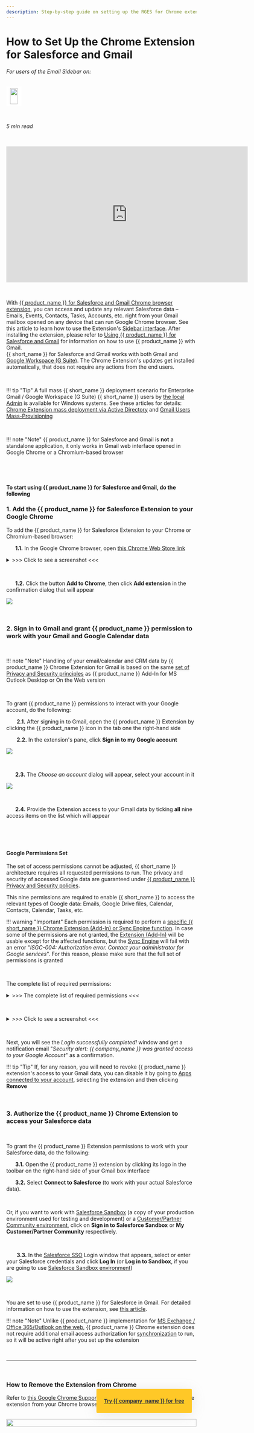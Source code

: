 ```yaml
---
description: Step-by-step guide on setting up the RGES for Chrome extension
---
```

# How to Set Up the Chrome Extension for Salesforce and Gmail  
  

<i>For users of the Email Sidebar on:</i><br><br>
<div class="container" style="display: inline-block; height: 42px; width: auto; padding: 5px 10px; background-color: #fff;"><img src="https://smartcloudconnect.io/wp-content/uploads/2021/08/logo-Gmail.jpg" style="height: 100%; object-fit: contain; vertical-align: middle;"></div> 

&nbsp;

*5 min read*  

<!-- ShareThis BEGIN --> 
<div class="addthis_inline_share_toolbox"></div>
<!-- End ShareThis --> 

&nbsp;

<iframe src="https://player.vimeo.com/video/447805212" width="640" height="360" frameborder="0" allow="autoplay; fullscreen" allowfullscreen></iframe>

&nbsp;

With [{{ product_name }} for Salesforce and Gmail Chrome browser extension](https://chrome.google.com/webstore/detail/smartcloud-connect-for-sa/agfekjndkedoakoeahndfnjilkifbicn?hl=en), you can access and update any relevant Salesforce data – Emails, Events, Contacts, Tasks, Accounts, etc. right from your Gmail mailbox opened on any device that can run Google Chrome browser. See this article to learn how to use the Extension's [Sidebar interface](../Introduction/).
After installing the extension, please refer to [Using {{ product_name }} for Salesforce and Gmail](../Using-the-Solution-for-Salesforce-and-Gmail/) for information on how to use {{ product_name }} with Gmail.  
{{ short_name }} for Salesforce and Gmail works with both Gmail and [Google Workspace (G Suite)](https://workspace.google.com/). The Chrome Extension's updates get installed automatically, that does not require any actions from the end users.

&nbsp;

!!! tip "Tip"
    A full mass {{ short_name }} deployment scenario for Enterprise Gmail / Google Workspace (G Suite) {{ short_name }} users by [the local Admin](../Managing-Users-via-the-Solution-s-Admin-Panel/) is available for Windows systems. See these articles for details: [Chrome Extension mass deployment via Active Directory](../Chrome-Extension-Mass-Deployment/) and [Gmail Users Mass-Provisioning](../Gmail-Users-Mass-Provisioning/)

&nbsp;

!!! note "Note"
    {{ product_name }} for Salesforce and Gmail is **not** a standalone application, it only works in Gmail web interface opened in Google Chrome or a Chromium-based browser

&nbsp;

&nbsp;



**To start using {{ product_name }} for Salesforce and Gmail, do the following**

### **1.** Add the {{ product_name }} for Salesforce Extension to your Google Chrome


To add the {{ product_name }} for Salesforce Extension to your Chrome or Chromium-based browser:

&nbsp;&nbsp;&nbsp;&nbsp;&nbsp;&nbsp;**1.1.**  In the Google Chrome browser, open [this Chrome Web Store link](https://chrome.google.com/webstore/detail/smartcloud-connect-for-sa/agfekjndkedoakoeahndfnjilkifbicn?authuser=4)

<details><summary> >>> Click to see a screenshot <<< </summary>
<p><img src="..\..\assets\images\d33v4339jhl8k0cloudfrontnet\docs\assets\57398d2e903360669faf1f0a\images\5832ffa4c697916f5d053183.png" class="minimized">
</p></details>


&nbsp;

&nbsp;&nbsp;&nbsp;&nbsp;&nbsp;&nbsp;**1.2.**  Click the button **Add to Chrome**, then click **Add extension** in the confirmation dialog that will appear

![](../assets/images/d33v4339jhl8k0cloudfrontnet/docs/assets/57398d2e903360669faf1f0a/images/chrome_add_confirm.png)

&nbsp;
&nbsp;

### **2.** Sign in to Gmail and grant {{ product_name }} permission to work with your Gmail and Google Calendar data

&nbsp;

!!! note "Note"
    Handling of your email/calendar and CRM data by {{ product_name }} Chrome Extension for Gmail is based on the same [set of Privacy and Security principles](../Privacy-and-Security/) as {{ product_name }} Add-In for MS Outlook Desktop or On the Web version

&nbsp;

To grant {{ product_name }} permissions to interact with your Google account, do the following:

&nbsp;&nbsp;&nbsp;&nbsp;&nbsp;&nbsp; **2.1.**  After signing in to Gmail, open the {{ product_name }} Extension by clicking the {{ product_name }} icon in the tab one the right-hand side

&nbsp;&nbsp;&nbsp;&nbsp;&nbsp;&nbsp; **2.2.**  In the extension's pane, click **Sign in to my Google account**

<p><img src="..\..\assets\images\Using-SmartCloud-Connect\How-To-s\gmail_setup_1-2.png">
</p>


&nbsp;

&nbsp;&nbsp;&nbsp;&nbsp;&nbsp;&nbsp;**2.3.**  The *Choose an account* dialog will appear, select your account in it

<p><img src="..\..\assets\images\Using-SmartCloud-Connect\How-To-s\gmail_setup_3.png">
</p>


&nbsp;

&nbsp;&nbsp;&nbsp;&nbsp;&nbsp;&nbsp;**2.4.**  Provide the Extension access to your Gmail data by ticking **all** nine access items on the list which will appear

&nbsp;

&nbsp;

#### Google Permissions Set

The set of access permissions cannot be adjusted, {{ short_name }} architecture requires all requested permissions to run. The privacy and security of accessed Google data are guaranteed under [{{ product_name }} Privacy and Security policies](https://revenuegrid.com/privacy-policy/).

This nine permissions are required to enable {{ short_name }} to access the relevant types of Google data: Emails, Google Drive files, Calendar, Contacts, Calendar, Tasks, etc.  

!!! warning "Important"
    Each permission is required to perform a [specific {{ short_name }} Chrome Extension (Add-In) or Sync Engine function](../AddIn-vs-Sync-Functions/). In case some of the permissions are not granted, the [Extension (Add-In)](../Introduction/) will be usable except for the affected functions, but the [Sync Engine](../Synchronization-Engine-An-Overview/) will fail with an error "*ISGC-004: Authorization error. Contact your administrator for Google services*". For this reason, please make sure that the full set of permissions is granted

&nbsp;

The complete list of required permissions:  


<details><summary> >>> The complete list of required permissions <<< </summary>
<p>
<b>The standard set of 9 permissions that {{ product_name }} obtains for every Gmail user on provisioning:</b><br>
<br>
<ul>
<li>Associate you with your personal info on Google</li>  
<li>See your primary Google Account email address</li>
<li>See, edit, create, and delete all of your Google Drive files</li>
<li>See, create, and delete its own configuration data in your Google Drive</li>
<li>See, edit, download, and permanently delete your contacts</li>
<li>See, edit, share, and permanently delete all the calendars you can access using Google Calendar</li>
<li>See and edit your email labels</li>
<li>Manage drafts and send emails</li>
<li>Read, compose, and send emails from your Gmail account</li>
</ul>
</p></details>

&nbsp;

<details><summary> >>> Click to see a screenshot <<< </summary>

<p><img src="..\..\assets\images\Using-SmartCloud-Connect\How-To-s\Gmail\allow1.png">
</p><br>
     </details>

&nbsp;

Next, you will see the *Login successfully completed!* window and get a notification email "*Security alert: {{ company_name }} was granted access to your Google Account*" as a confirmation.

!!! tip "Tip"
    If, for any reason, you will need to revoke {{ product_name }} extension's access to your Gmail data, you can disable it by going to [Apps connected to your account](https://security.google.com/settings/security/permissions), selecting the extension and then clicking **Remove**

&nbsp;
&nbsp;

### **3.** Authorize the {{ product_name }} Chrome Extension to access your Salesforce data

&nbsp;

To grant the {{ product_name }} Extension permissions to work with your Salesforce data, do the following:

&nbsp;&nbsp;&nbsp;&nbsp;&nbsp;&nbsp;**3.1.**  Open the {{ product_name }} extension by clicking its logo in the toolbar on the right-hand side of your Gmail box interface

&nbsp;&nbsp;&nbsp;&nbsp;&nbsp;&nbsp;**3.2.** Select **Connect to Salesforce** (to work with your actual Salesforce data).


&nbsp;

Or, if you want to work with [Salesforce Sandbox](https://help.salesforce.com/articleView?id=deploy_sandboxes_intro.htm&type=5) (a copy of your production environment used for testing and development) or a [Customer/Partner Community environment](https://www.salesforce.com/eu/products/community-cloud/overview/), click on **Sign in to Salesforce Sandbox** or **My Customer/Partner Community** respectively.

&nbsp;

&nbsp;&nbsp;&nbsp;&nbsp;&nbsp;&nbsp; **3.3.**  In the [Salesforce SSO](https://help.salesforce.com/articleView?id=sso_about.htm&type=5) Login window that appears, select or enter your Salesforce credentials and click **Log In** (or **Log in to Sandbox**, if you are going to use [Salesforce Sandbox environment](https://help.salesforce.com/s/articleView?id=sf.deploy_sandboxes_intro.htm&type=5))

<p><img src="..\..\assets\images\Using-SmartCloud-Connect\How-To-s\gmail_sf_auth_2.png">
</p>


&nbsp;

You are set to use {{ product_name }} for Salesforce in Gmail. For detailed information on how to use the extension, see [this article](../Using-the-Solution-for-Salesforce-and-Gmail/).

!!! note "Note"
    Unlike {{ product_name }} implementation for [MS Exchange / Office 365/Outlook on the web](../How-to-Install-and-Run-the-Solution-all-configurations/), {{ product_name }} Chrome extension does not require additional email access authorization for [synchronization](../Synchronization-Engine-An-Overview/) to run, so it will be active right after you set up the extension

&nbsp;

* * *

&nbsp;

### How to Remove the Extension from Chrome

Refer to [this Google Chrome Support instruction](https://support.google.com/chromebook/answer/2589434?hl=en) to learn how to remove the extension from your Chrome browser.




<style>
  .banners {
    text-align: center;
    display: flex;
    flex-direction: column;
    align-items: center;
  }

  .banners a.button {
      background-color: #FFC827;
      color: #2F3341;
      box-shadow: 0 5px 35px rgba(146, 146, 146, 0.2);
      padding: 20px;
      font-family: Graphic, arial;
      font-weight: 600;
      line-height: 24px;
      margin-top: -100px;
      border-radius: 3px;
      cursor: pointer;
      transition: .1s;
  }

  .banners a.button:hover {
    transform: scale(1.05);
  }

  .banners a.button a:hover,
  .banners a.button a:visited {
      color: #2F3341;
  }

  .banner-3 a.button {
    margin-left: 45%;
  }
</style>

<br>
<div class="banners banner-3">
  <img src="../../assets/images/banners/banner-3.svg" style="width: 100%; height: 100%;">
  <a class="button" href="https://revenuegrid.com/sign-up/?utm_source=kb_rg&utm_medium=referral&utm_campaign=eac&utm_content=banner" target="_blank">Try {{ company_name }} for free</a>
</div>

